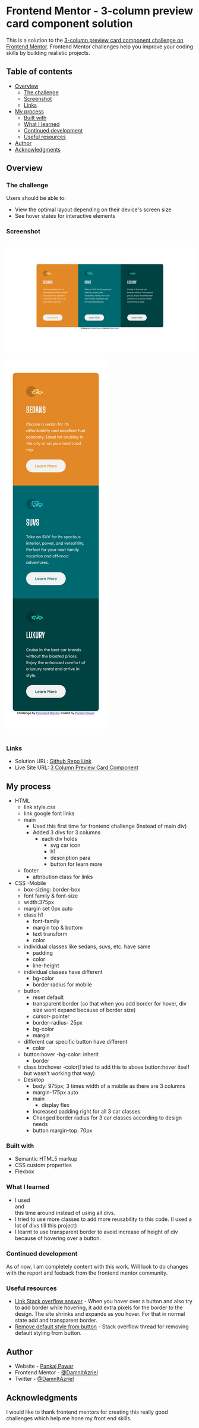 # Frontend Mentor - 3-column preview card component solution

This is a solution to the [3-column preview card component challenge on Frontend Mentor](https://www.frontendmentor.io/challenges/3column-preview-card-component-pH92eAR2-). Frontend Mentor challenges help you improve your coding skills by building realistic projects. 

## Table of contents

- [Overview](#overview)
  - [The challenge](#the-challenge)
  - [Screenshot](#screenshot)
  - [Links](#links)
- [My process](#my-process)
  - [Built with](#built-with)
  - [What I learned](#what-i-learned)
  - [Continued development](#continued-development)
  - [Useful resources](#useful-resources)
- [Author](#author)
- [Acknowledgments](#acknowledgments)

## Overview

### The challenge

Users should be able to:

- View the optimal layout depending on their device's screen size
- See hover states for interactive elements

### Screenshot

![](./frontend-mentor-3-column-preview-card-component-desktop.png)
![](./frontend-mentor-3-column-preview-card-component-mobile.png)

### Links

- Solution URL: [Github Repo Link](https://github.com/DamnItAzriel/3-column-preview-card-component)
- Live Site URL: [3 Column Preview Card Component](https://3-column-preview-card-component-chi-two.vercel.app/)

## My process
- HTML
  - link style.css
  - link google font links
  - main
    - Used this first time for frontend challenge (Instead of main div)
    - Added 3 divs for 3 columns
      - each div holds
        - svg car icon
        - h1
        - description para
        - button for learn more
  - footer
    - attribution class for links
- CSS
  -Mobile
    - box-sizing: border-box
    - font family & font-size
    - width:375px
    - margin set 0px auto
    - class h1
      - font-family
      - margin top & bottom
      - text transform
      - color
    - individual classes like sedans, suvs, etc. have same
      - padding
      - color
      - line-height
    - individual classes have different
      - bg-color
      - border radius for mobile
    - button
      - reset default
      - transparent border (so that when you add border for hover, div size wont expand because of border size)
      - cursor- pointer
      - border-radius- 25px
      - bg-color
      - margin
    - different car specific button have different
      - color
    - button:hover
      -bg-color: inherit
      - border
    - class btn:hover
      -color(I tried to add this to above button:hover itself but wasn't working that way)
  - Desktop
    - body: 975px; 3 times width of a mobile as there are 3 columns
    - margin-175px auto
    - main
      - display flex
    - Increased padding right for all 3 car classes
    - Changed border radius for 3 car classes according to design needs
    - button margin-top: 70px

### Built with

- Semantic HTML5 markup
- CSS custom properties
- Flexbox

### What I learned
- I used <main> and <footer> this time around instead of using all divs.
- I tried to use more classes to add more reusability to this code. (I used a lot of divs till this project)
- I learnt to use transparent border to avoid increase of height of div because of hovering over a button.

### Continued development

As of now, I am completely content with this work. Will look to do changes with the report and feeback from the frontend mentor community.

### Useful resources

- [Link Stack overflow answer](https://stackoverflow.com/questions/60391939/div-expand-its-size-on-hover-due-to-border) - When you hover over a button and also try to add border while hovering, it add extra pixels for the border to the design. The site shrinks and expands as you hover. For that in normal state add and transparent border.
- [Remove default style from button](https://stackoverflow.com/questions/2460100/remove-the-complete-styling-of-an-html-button-submit) - Stack overflow thread for removing default styling from button.

## Author

- Website - [Pankaj Pawar](https://www.twitter.com/DamnItAzriel)
- Frontend Mentor - [@DamnItAzriel](https://www.frontendmentor.io/profile/DamnItAzriel)
- Twitter - [@DamnItAzriel](https://www.twitter.com/DamnItAzriel)

## Acknowledgments

I would like to thank frontend mentors for creating this really good challenges which help me hone my front end skills.
